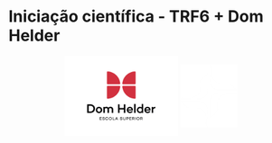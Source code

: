 # Iniciação científica - TRF6 + Dom Helder

<div style="display: inline-block" align="center">
    <img align="center" style="width: 40%; heigth: 25%;" src="/PROFILE/LogoDomHelder.png">
    <img align="center" style="width: 20%; heigth: 25%;" src="/PROFILE/Marca-TRF6-branca.png">
</div>
